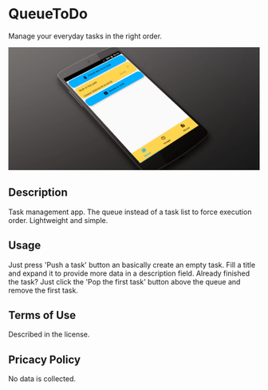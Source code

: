 # QueueToDo
Manage your everyday tasks in the right order.

![image](fastlane/metadata/android/en-US/images/featureGraphic.png "QueueToDo task")

## Description
Task management app. The queue instead of a task list to force  execution
order. Lightweight and simple.

## Usage
Just press 'Push a task' button an basically create an empty task. Fill a title
and expand it to provide more data in a description field. Already finished
the task? Just click the 'Pop the first task' button above the queue and remove
the first task.

## Terms of Use
Described in the license.

## Pricacy Policy
No data is collected.
